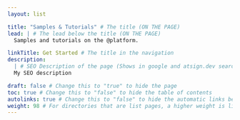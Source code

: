 ```yaml
---
layout: list

title: "Samples & Tutorials" # The title (ON THE PAGE)
lead: | # The lead below the title (ON THE PAGE)
  Samples and tutorials on the @platform.

linkTitle: Get Started # The title in the navigation
description:
  | # SEO Description of the page (Shows in google and atsign.dev search)
  My SEO description

draft: false # Change this to "true" to hide the page
toc: true # Change this to "false" to hide the table of contents
autolinks: true # Change this to "false" to hide the automatic links below your content
weight: 98 # For directories that are list pages, a higher weight is listed first
---
```

